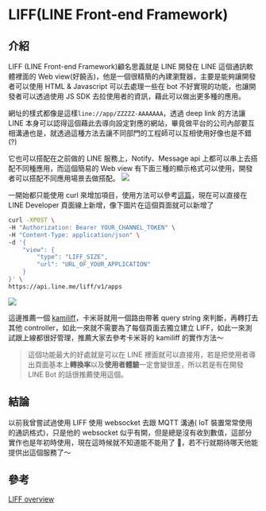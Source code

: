 # LIFF(LINE Front-end Framework)

## 介紹

LIFF (LINE Front-end Framework)顧名思義就是 LINE 開發在 LINE 這個通訊軟體裡面的 Web view(好饒舌)，他是一個很精簡的內建瀏覽器，主要是能夠讓開發者可以使用 HTML & Javascript 可以去處理一些在 bot 不好實現的功能，也讓開發者可以透過使用 JS SDK 去拉使用者的資訊，藉此可以做出更多種的應用。

網址的樣式都像是這樣`line://app/ZZZZZ-AAAAAAA`，透過 deep link 的方法讓 LINE 本身可以認得這個藉此去導向設定對應的網站，畢竟做平台的公司內部要互相溝通也是，就透過這種方法去讓不同部門的工程師可以互相使用好像也是不錯(?)

它也可以搭配在之前做的 LINE 服務上，Notify、Message api 上都可以串上去搭配不同種應用，而這個簡易的 Web view 有下面三種的顯示格式可以使用，開發者可以搭配不同應用場景去做搭配。
![](https://i.imgur.com/Z1TfxbN.png)

一開始都只能使用 curl 來增加項目，使用方法可以參考[這篇](https://medium.com/@danielkao/%E5%88%9D%E6%8E%A2-line-message-api-%E7%9A%84%E6%96%B0%E5%8A%9F%E8%83%BD-liff-51d5e7ff1a6a)，現在可以直接在 LINE Developer 頁面線上新增，像下圖片在這個頁面就可以新增了

```bash
curl -XPOST \
-H "Authorization: Bearer YOUR_CHANNEL_TOKEN" \
-H "Content-Type: application/json" \
-d '{
    "view": {
        "type": "LIFF_SIZE",
        "url": "URL_OF_YOUR_APPLICATION"
    }
}' \
https://api.line.me/liff/v1/apps
```

![](https://i.imgur.com/t5G9gXh.png)

這邊推薦一個 [kamiliff](https://github.com/etrex/kamiliff)，卡米哥就用一個路由帶著 query string 來判斷，再轉打去其他 controller，如此一來就不需要為了每個頁面去獨立建立 LIFF，如此一來測試跟上線都很好管理，推薦大家去參考卡米哥的 kamiliff 的實作方法～

> 這個功能最大的好處就是可以在 LINE 裡面就可以直接用，若是把使用者導出頁面基本上**轉換率**以及**使用者體驗**一定會變很差，所以若是有在開發 LINE Bot 的話很推薦使用這個。

## 結論

以前我曾嘗試過使用 LIFF 使用 websocket 去跟 MQTT 溝通( IoT 裝置常常使用的通訊格式)，只是他的 websocket 似乎有開，但是總是沒有收到數值，這部分實作也是年初時使用，現在這時候就不知道能不能用了 🤣，若不行就期待哪天他能提供出這個服務了～

## 參考

[LIFF overview](https://developers.line.biz/en/docs/liff/overview/)
